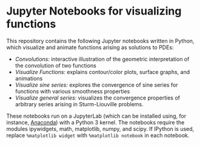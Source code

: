 # Jupyter Notebooks for visualizing functions
This repository contains the following Jupyter notebooks written in Python, which visualize and animate functions arising as solutions to PDEs:

* *Convolutions:* interactive illustration of the geometric interpretation of the convolution of two functions
* *Visualize Functions:* explains contour/color plots, surface graphs, and animations
* *Visualize sine series:* explores the convergence of sine series for functions with various smoothness properties
* *Visualize general series:* visualizes the convergence properties of arbitrary series arising in Sturm-Liouville problems.

These notebooks run on a JupyterLab (which can be installed using, for instance, [Anaconda](https://www.anaconda.com)) with a Python 3 kernel. The notebooks require the modules ipywidgets, math, matplotlib, numpy, and scipy. If IPython is used, replace `%matplotlib widget` with `%matplotlib notebook` in each notebook.
